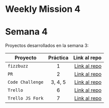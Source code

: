 # Weekly Mission 4
# Semana 4 

Proyectos desarrollados en la semana 3:

| Proyecto | Práctica | Link al repo |
| ------------- |:-------------:| -----:|
|`fizzbuzz`|1|[Link al repo](https://github.com/vicogarcia16/FizzBuzz)|
|`PR`|2|[Link al repo](https://github.com/vicogarcia16/fizzbuzz)|
|`Code Challenge`|3, 4, 5|[Link al repo](https://trello.com/invite/b/b3PvVmbn/d98205185b02f4d0033a91c2b712e901/launchx)|
|`Trello`|6|[Link al repo](https://github.com/LaunchX-InnovaccionVirtual/MissionNodeJS)|
|`Trello JS Fork`|7|[Link al repo](https://github.com/LaunchX-InnovaccionVirtual/MissionNodeJS)|
